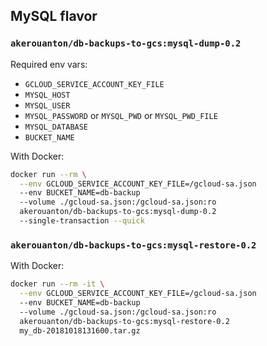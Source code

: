 ## MySQL flavor

### `akerouanton/db-backups-to-gcs:mysql-dump-0.2`

Required env vars:

* `GCLOUD_SERVICE_ACCOUNT_KEY_FILE`
* `MYSQL_HOST`
* `MYSQL_USER`
* `MYSQL_PASSWORD` or `MYSQL_PWD` or `MYSQL_PWD_FILE`
* `MYSQL_DATABASE`
* `BUCKET_NAME`

With Docker:

```bash
docker run --rm \
  --env GCLOUD_SERVICE_ACCOUNT_KEY_FILE=/gcloud-sa.json
  --env BUCKET_NAME=db-backup
  --volume ./gcloud-sa.json:/gcloud-sa.json:ro
  akerouanton/db-backups-to-gcs:mysql-dump-0.2
  --single-transaction --quick
```

### `akerouanton/db-backups-to-gcs:mysql-restore-0.2`

With Docker:

```bash
docker run --rm -it \
  --env GCLOUD_SERVICE_ACCOUNT_KEY_FILE=/gcloud-sa.json
  --env BUCKET_NAME=db-backup
  --volume ./gcloud-sa.json:/gcloud-sa.json:ro
  akerouanton/db-backups-to-gcs:mysql-restore-0.2
  my_db-20181018131600.tar.gz
```
